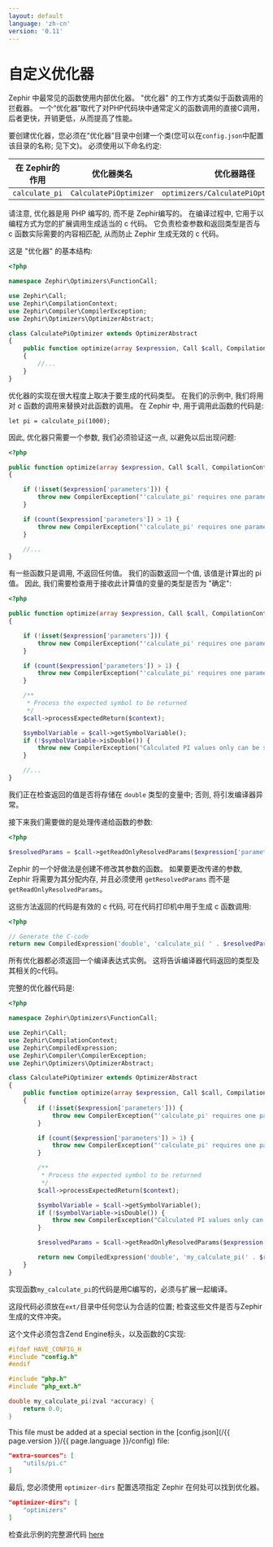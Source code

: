 ```yaml
---
layout: default
language: 'zh-cn'
version: '0.11'
---
```


# 自定义优化器

Zephir 中最常见的函数使用内部优化器。 "优化器" 的工作方式类似于函数调用的拦截器。 一个“优化器”取代了对PHP代码块中通常定义的函数调用的直接C调用，后者更快，开销更低，从而提高了性能。

要创建优化器，您必须在“优化器”目录中创建一个类(您可以在`config.json`中配置该目录的名称; 见下文)。 必须使用以下命名约定:

| 在 Zephir的作用    | 优化器类名                  | 优化器路径                                 | C 中的函数            |
| -------------- | ---------------------- | ------------------------------------- | ----------------- |
| `calculate_pi` | `CalculatePiOptimizer` | `optimizers/CalculatePiOptimizer.php` | `my_calculate_pi` |

请注意, 优化器是用 PHP 编写的, 而不是 Zephir编写的。 在编译过程中, 它用于以编程方式为您的扩展调用生成适当的 c 代码。 它负责检查参数和返回类型是否与 c 函数实际需要的内容相匹配, 从而防止 Zephir 生成无效的 c 代码。

这是 "优化器" 的基本结构:

```php
<?php

namespace Zephir\Optimizers\FunctionCall;

use Zephir\Call;
use Zephir\CompilationContext;
use Zephir\Compiler\CompilerException;
use Zephir\Optimizers\OptimizerAbstract;

class CalculatePiOptimizer extends OptimizerAbstract
{
    public function optimize(array $expression, Call $call, CompilationContext $context)
    {
        //...
    }
}
```

优化器的实现在很大程度上取决于要生成的代码类型。 在我们的示例中, 我们将用对 c 函数的调用来替换对此函数的调用。 在 Zephir 中, 用于调用此函数的代码是:

```zephir
let pi = calculate_pi(1000);
```

因此, 优化器只需要一个参数, 我们必须验证这一点, 以避免以后出现问题:

```php
<?php

public function optimize(array $expression, Call $call, CompilationContext $context)
{

    if (!isset($expression['parameters'])) {
        throw new CompilerException("'calculate_pi' requires one parameter", $expression);
    }

    if (count($expression['parameters']) > 1) {
        throw new CompilerException("'calculate_pi' requires one parameter", $expression);
    }

    //...
}
```

有一些函数只是调用, 不返回任何值。 我们的函数返回一个值, 该值是计算出的 pi 值。 因此, 我们需要检查用于接收此计算值的变量的类型是否为 "确定":

```php
<?php

public function optimize(array $expression, Call $call, CompilationContext $context)
{

    if (!isset($expression['parameters'])) {
        throw new CompilerException("'calculate_pi' requires one parameter", $expression);
    }

    if (count($expression['parameters']) > 1) {
        throw new CompilerException("'calculate_pi' requires one parameter", $expression);
    }

    /**
     * Process the expected symbol to be returned
     */
    $call->processExpectedReturn($context);

    $symbolVariable = $call->getSymbolVariable();
    if (!$symbolVariable->isDouble()) {
        throw new CompilerException("Calculated PI values only can be stored in double variables", $expression);
    }

    //...
}
```

我们正在检查返回的值是否将存储在 `double` 类型的变量中; 否则, 将引发编译器异常。

接下来我们需要做的是处理传递给函数的参数:

```php
<?php

$resolvedParams = $call->getReadOnlyResolvedParams($expression['parameters'], $context, $expression);
```

Zephir 的一个好做法是创建不修改其参数的函数。 如果要更改传递的参数, Zephir 将需要为其分配内存, 并且必须使用 `getResolvedParams` 而不是 `getReadOnlyResolvedParams`。

这些方法返回的代码是有效的 c 代码, 可在代码打印机中用于生成 c 函数调用:

```php
<?php

// Generate the C-code
return new CompiledExpression('double', 'calculate_pi( ' . $resolvedParams[0] . ')', $expression);
```

所有优化器都必须返回一个编译表达式实例。 这将告诉编译器代码返回的类型及其相关的c代码。

完整的优化器代码是:

```php
<?php

namespace Zephir\Optimizers\FunctionCall;

use Zephir\Call;
use Zephir\CompilationContext;
use Zephir\CompiledExpression;
use Zephir\Compiler\CompilerException;
use Zephir\Optimizers\OptimizerAbstract;

class CalculatePiOptimizer extends OptimizerAbstract
{
    public function optimize(array $expression, Call $call, CompilationContext $context)
    {
        if (!isset($expression['parameters'])) {
            throw new CompilerException("'calculate_pi' requires one parameter", $expression);
        }

        if (count($expression['parameters']) > 1) {
            throw new CompilerException("'calculate_pi' requires one parameter", $expression);
        }

        /**
         * Process the expected symbol to be returned
         */
        $call->processExpectedReturn($context);

        $symbolVariable = $call->getSymbolVariable();
        if (!$symbolVariable->isDouble()) {
            throw new CompilerException("Calculated PI values only can be stored in double variables", $expression);
        }

        $resolvedParams = $call->getReadOnlyResolvedParams($expression['parameters'], $context, $expression);

        return new CompiledExpression('double', 'my_calculate_pi(' . $resolvedParams[0] . ')', $expression);
    }
}
```

实现函数`my_calculate_pi`的代码是用C编写的，必须与扩展一起编译。

这段代码必须放在`ext/`目录中任何您认为合适的位置; 检查这些文件是否与Zephir生成的文件冲突。

这个文件必须包含Zend Engine标头，以及函数的C实现:

```c
#ifdef HAVE_CONFIG_H
#include "config.h"
#endif

#include "php.h"
#include "php_ext.h"

double my_calculate_pi(zval *accuracy) {
    return 0.0;
}
```

This file must be added at a special section in the [config.json](/{{ page.version }}/{{ page.language }}/config) file:

```json
"extra-sources": [
    "utils/pi.c"
]
```

最后, 您必须使用 `optimizer-dirs` 配置选项指定 Zephir 在何处可以找到优化器。

```json
"optimizer-dirs": [
    "optimizers"
]
```

检查此示例的完整源代码 [here](https://github.com/phalcon/zephir-samples/tree/master/ext-optimizers)
